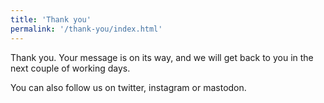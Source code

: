 ```yaml
---
title: 'Thank you'
permalink: '/thank-you/index.html'
---
```


Thank you. Your message is on its way, and we will get back to you in the next couple of working days.

You can also follow us on twitter, instagram or mastodon.	
